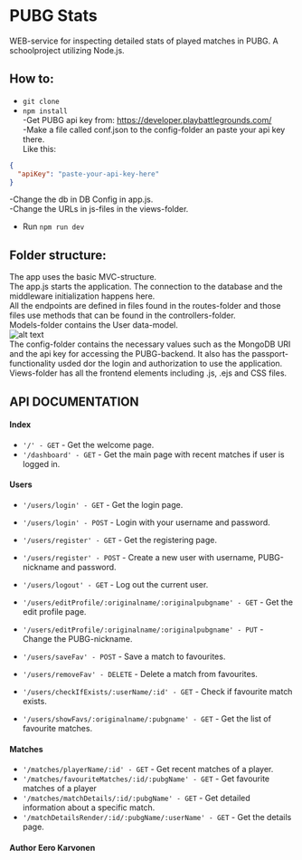 # PUBG Stats

WEB-service for inspecting detailed stats of played matches in PUBG. A schoolproject utilizing Node.js.

## How to:
* `git clone`
* `npm install`<br />
-Get PUBG api key from: https://developer.playbattlegrounds.com/ <br />
-Make a file called conf.json to the config-folder an paste your api key there. <br />
Like this:
```json
{
  "apiKey": "paste-your-api-key-here"
}
```
-Change the db in DB Config in app.js. <br />
-Change the URLs in js-files in the views-folder. <br />
- Run  `npm run dev`

## Folder structure:
The app uses the basic MVC-structure.<br />
The app.js starts the application. The connection to the database and the middleware initialization happens here.<br />
All the endpoints are defined in files found in the routes-folder and those files use methods that can be found in the controllers-folder.<br />
Models-folder contains the User data-model.<br />
![alt text](https://upload.wikimedia.org/wikipedia/commons/a/a0/MVC-Process.svg)<br />
The config-folder contains the necessary values such as the MongoDB URI and the api key for accessing the PUBG-backend.
It also has the passport-functionality usded dor the login and authorization to use the application.<br />
Views-folder has all the frontend elements including .js, .ejs and CSS files.

## API DOCUMENTATION

#### Index
* `'/' - GET` - Get the welcome page.
* `'/dashboard' - GET` - Get the main page with recent matches if user is logged in.

#### Users

* `'/users/login' - GET` - Get the login page.
* `'/users/login' - POST` - Login with your username and password.

* `'/users/register' - GET` - Get the registering page.
* `'/users/register' - POST` - Create a new user with username, PUBG-nickname and password.

* `'/users/logout' - GET` - Log out the current user. 

* `'/users/editProfile/:originalname/:originalpubgname' - GET` - Get the edit profile page.
* `'/users/editProfile/:originalname/:originalpubgname' - PUT` - Change the PUBG-nickname.

* `'/users/saveFav' - POST` - Save a match to favourites.
* `'/users/removeFav' - DELETE` - Delete a match from favourites.
* `'/users/checkIfExists/:userName/:id' - GET` - Check if favourite match exists.
* `'/users/showFavs/:originalname/:pubgname' - GET` - Get the list of favourite matches.

#### Matches

* `'/matches/playerName/:id' - GET` - Get recent matches of a player.
* `'/matches/favouriteMatches/:id/:pubgName' - GET` - Get favourite matches of a player
* `'/matches/matchDetails/:id/:pubgName' - GET` - Get detailed information about a specific match.
* `'/matchDetailsRender/:id/:pubgName/:userName' - GET` - Get the details page.




#### Author Eero Karvonen
